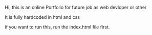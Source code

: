 Hi, this is an online Portfolio for future job as web devloper or other

It is fully hardcoded in html and css

if you want to run this, run the index.html file first.